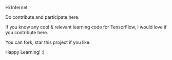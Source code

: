 Hi Internet,

Do contribute and participate here.

If you know any cool & relevant learning code for TensorFlow, I would love if you contribute here.

You can fork, star this project if you like.

Happy Learning! :)
